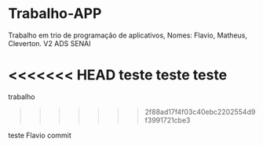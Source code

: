 # Trabalho-APP

Trabalho em trio de programação de aplicativos, Nomes: Flavio, Matheus, Cleverton. V2 ADS SENAI

<<<<<<< HEAD
teste
teste
teste
=======




trabalho


>>>>>>> 2f88ad17f4f03c40ebc2202554d9f3991721cbe3



teste Flavio commit

